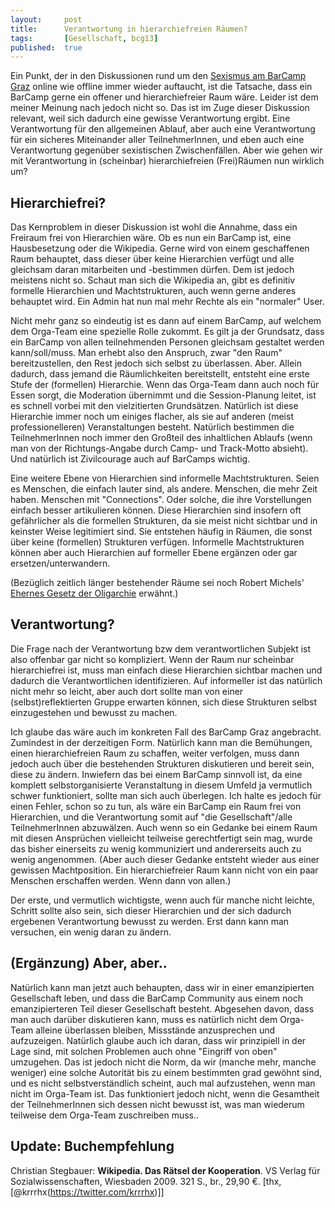 ```yaml
---
layout: 	post
title: 		Verantwortung in hierarchiefreien Räumen?
tags: 		[Gesellschaft, bcg13]
published: 	true
---
```



Ein Punkt, der in den Diskussionen rund um den [Sexismus am BarCamp Graz](http://blog.2904.cc/2013/05/06/Sexismus-am-BCG13/) online wie offline immer wieder auftaucht, ist die Tatsache, dass ein BarCamp gerne ein offener und hierarchiefreier Raum wäre. Leider ist dem meiner Meinung nach jedoch nicht so. Das ist im Zuge dieser Diskussion relevant, weil sich dadurch eine gewisse Verantwortung ergibt. Eine Verantwortung für den allgemeinen Ablauf, aber auch eine Verantwortung für ein sicheres Miteinander aller TeilnehmerInnen, und eben auch eine Verantwortung gegenüber sexistischen Zwischenfällen. Aber wie gehen wir mit Verantwortung in (scheinbar) hierarchiefreien (Frei)Räumen nun wirklich um? <!-- (Mir geht es nicht um die rechtliche Verantwortung, da diese wohl sowieso beim Veranstalter liegt, soweit es einen gibt.) -->

## Hierarchiefrei?

Das Kernproblem in dieser Diskussion ist wohl die Annahme, dass ein Freiraum frei von Hierarchien wäre. Ob es nun ein BarCamp ist, eine Hausbesetzung oder die Wikipedia. Gerne wird von einem geschaffenen Raum behauptet, dass dieser über keine Hierarchien verfügt und alle gleichsam daran mitarbeiten und -bestimmen dürfen. Dem ist jedoch meistens nicht so. Schaut man sich die Wikipedia an, gibt es definitiv formelle Hierarchien und Machtstrukturen, auch wenn gerne anderes behauptet wird. Ein Admin hat nun mal mehr Rechte als ein "normaler" User. 

Nicht mehr ganz so eindeutig ist es dann auf einem BarCamp, auf welchem dem Orga-Team eine spezielle Rolle zukommt. Es gilt ja der Grundsatz, dass ein BarCamp von allen teilnehmenden Personen gleichsam gestaltet werden kann/soll/muss. Man erhebt also den Anspruch, zwar "den Raum" bereitzustellen, den Rest jedoch sich selbst zu überlassen. Aber. Allein dadurch, dass jemand die Räumlichkeiten bereitstellt, entsteht eine erste Stufe der (formellen) Hierarchie. Wenn das Orga-Team dann auch noch für Essen sorgt, die Moderation übernimmt und die Session-Planung leitet, ist es schnell vorbei mit den vielzitierten Grundsätzen. Natürlich ist diese Hierarchie immer noch um einiges flacher, als sie auf anderen (meist professionelleren) Veranstaltungen besteht. Natürlich bestimmen die TeilnehmerInnen noch immer den Großteil des inhaltlichen Ablaufs (wenn man von der Richtungs-Angabe durch Camp- und Track-Motto absieht). Und natürlich ist Zivilcourage auch auf BarCamps wichtig. 

Eine weitere Ebene von Hierarchien sind informelle Machtstrukturen. Seien es Menschen, die einfach lauter sind, als andere. Menschen, die mehr Zeit haben. Menschen mit "Connections". Oder solche, die ihre Vorstellungen einfach besser artikulieren können. Diese Hierarchien sind insofern oft gefährlicher als die formellen Strukturen, da sie meist nicht sichtbar und in keinster Weise legitimiert sind. Sie entstehen häufig in Räumen, die sonst über keine (formellen) Strukturen verfügen. Informelle Machtstrukturen können aber auch Hierarchien auf formeller Ebene ergänzen oder gar ersetzen/unterwandern. 

(Bezüglich zeitlich länger bestehender Räume sei noch Robert Michels' [Ehernes Gesetz der Oligarchie](http://de.wikipedia.org/wiki/Ehernes_Gesetz_der_Oligarchie) erwähnt.)

## Verantwortung?

Die Frage nach der Verantwortung bzw dem verantwortlichen Subjekt ist also offenbar gar nicht so kompliziert. Wenn der Raum nur scheinbar hierarchiefrei ist, muss man einfach diese Hierarchien sichtbar machen und dadurch die Verantwortlichen identifizieren. Auf informeller ist das natürlich nicht mehr so leicht, aber auch dort sollte man von einer (selbst)reflektierten Gruppe erwarten können, sich diese Strukturen selbst einzugestehen und bewusst zu machen. 

Ich glaube das wäre auch im konkreten Fall des BarCamp Graz angebracht. Zumindest in der derzeitigen Form. Natürlich kann man die Bemühungen, einen hierarchiefreien Raum zu schaffen, weiter verfolgen, muss dann jedoch auch über die bestehenden Strukturen diskutieren und bereit sein, diese zu ändern. Inwiefern das bei einem BarCamp sinnvoll ist, da eine komplett selbstorganisierte Veranstaltung in diesem Umfeld ja vermutlich schwer funktioniert, sollte man sich auch überlegen. Ich halte es jedoch für einen Fehler, schon so zu tun, als wäre ein BarCamp ein Raum frei von Hierarchien, und die Verantwortung somit auf "die Gesellschaft"/alle TeilnehmerInnen abzuwälzen. Auch wenn so ein Gedanke bei einem Raum mit diesen Ansprüchen vielleicht teilweise gerechtfertigt sein mag, wurde das bisher einerseits zu wenig kommuniziert und andererseits auch zu wenig angenommen. (Aber auch dieser Gedanke entsteht wieder aus einer gewissen Machtposition. Ein hierarchiefreier Raum kann nicht von ein paar Menschen erschaffen werden. Wenn dann von allen.)

Der erste, und vermutlich wichtigste, wenn auch für manche nicht leichte, Schritt sollte also sein, sich dieser Hierarchien und der sich dadurch ergebenen Verantwortung bewusst zu werden. Erst dann kann man versuchen, ein wenig daran zu ändern.

## (Ergänzung) Aber, aber..

Natürlich kann man jetzt auch behaupten, dass wir in einer emanzipierten Gesellschaft leben, und dass die BarCamp Community aus einem noch emanzipierteren Teil dieser Gesellschaft besteht. Abgesehen davon, dass man auch darüber diskutieren kann, muss es natürlich nicht dem Orga-Team alleine überlassen bleiben, Missstände anzusprechen und aufzuzeigen. Natürlich glaube auch ich daran, dass wir prinzipiell in der Lage sind, mit solchen Problemen auch ohne "Eingriff von oben" umzugehen. Das ist jedoch nicht die Norm, da wir (manche mehr, manche weniger) eine solche Autorität bis zu einem bestimmten grad gewöhnt sind, und es nicht selbstverständlich scheint, auch mal aufzustehen, wenn man nicht im Orga-Team ist. Das funktioniert jedoch nicht, wenn die Gesamtheit der TeilnehmerInnen sich dessen nicht bewusst ist, was man wiederum teilweise dem Orga-Team zuschreiben muss..

## Update: Buchempfehlung

Christian Stegbauer: **Wikipedia. Das Rätsel der Kooperation**. VS Verlag für Sozialwissenschaften, Wiesbaden 2009. 321 S., br., 29,90 €. [thx, [@krrrhx(https://twitter.com/krrrhx)]]


